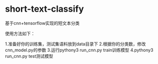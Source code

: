 # short-text-classify
基于cnn+tensorflow实现的短文本分类

使用方法如下：

1.准备好你的训练集，测试集语料放到data目录下
2.根据你的分类数，修改cnn_model.py的参数
3.运行pythony3 run_cnn.py train训练模型
4.pythony3 run_cnn.py test测试模型
